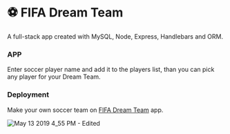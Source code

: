 #  :soccer: FIFA Dream Team

A full-stack app created with MySQL, Node, Express, Handlebars and ORM.


### APP

Enter soccer player name and add it to the players list, than you can pick any player for your Dream Team.


### Deployment

Make your own soccer team on [FIFA Dream Team](https://fifa-dream-team.herokuapp.com/) app.



![May 13 2019 4_55 PM - Edited](https://user-images.githubusercontent.com/43624894/57659720-98c86d80-75a0-11e9-8190-c472c9293ec5.gif)
